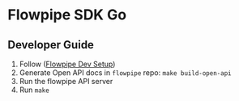 # Flowpipe SDK Go

## Developer Guide

1. Follow ([Flowpipe Dev Setup](https://github.com/turbot/flowpipe/blob/main/docs/development-setup.md))
1. Generate Open API docs in `flowpipe` repo: `make build-open-api`
1. Run the flowpipe API server
1. Run `make`